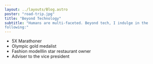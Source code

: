 ```yaml
---
layout: ../layouts/Blog.astro
poster: "road-trip.jpg"
title: "Beyond Technology"
subtitle: "Humans are multi-faceted. Beyond tech, I indulge in the
following:"
---
```


- 5X Marathoner
- Olympic gold medalist
- Fashion modelllin star restaurant owner
- Adviser to the vice president
